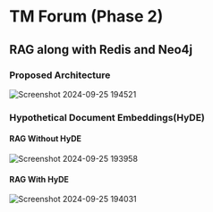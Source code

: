 # TM Forum (Phase 2)
## RAG along with Redis and Neo4j 

### Proposed Architecture
![Screenshot 2024-09-25 194521](https://github.com/user-attachments/assets/4fd39f06-0ae1-49a9-ad7f-3747bb2d8c98)



### Hypothetical Document Embeddings(HyDE)
#### RAG Without HyDE

![Screenshot 2024-09-25 193958](https://github.com/user-attachments/assets/db062026-a12d-4a11-b5d0-0883011feeb3)


#### RAG With HyDE

![Screenshot 2024-09-25 194031](https://github.com/user-attachments/assets/f4fcab6b-b3f0-45c0-96a5-ba0aa622fbff)
